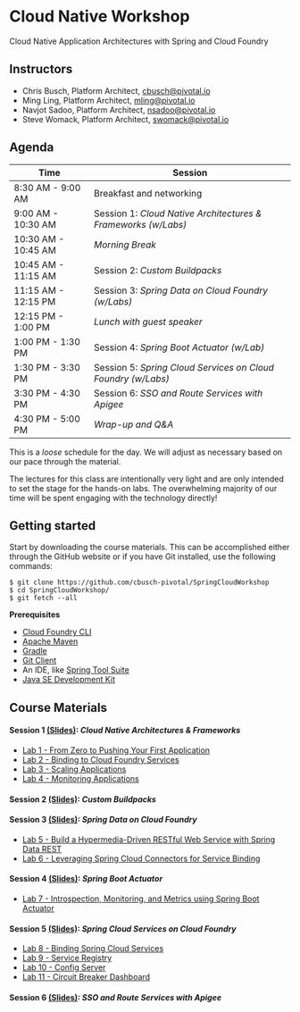 # Cloud Native Workshop
Cloud Native Application Architectures with Spring and Cloud Foundry

## Instructors
- Chris Busch, Platform Architect, cbusch@pivotal.io
- Ming Ling, Platform Architect, mling@pivotal.io
- Navjot Sadoo, Platform Architect, nsadoo@pivotal.io
- Steve Womack, Platform Architect, swomack@pivotal.io

## Agenda

Time | Session
---- | -------
8:30 AM - 9:00 AM | Breakfast and networking
9:00 AM - 10:30 AM | Session 1: _Cloud Native Architectures & Frameworks (w/Labs)_
10:30 AM - 10:45 AM | _Morning Break_
10:45 AM - 11:15 AM | Session 2: _Custom Buildpacks_
11:15 AM - 12:15 PM | Session 3: _Spring Data on Cloud Foundry (w/Labs)_
12:15 PM - 1:00 PM | _Lunch with guest speaker_
1:00 PM - 1:30 PM | Session 4: _Spring Boot Actuator (w/Lab)_
1:30 PM - 3:30 PM | Session 5: _Spring Cloud Services on Cloud Foundry (w/Labs)_
3:30 PM - 4:30 PM | Session 6: _SSO and Route Services with Apigee_
4:30 PM - 5:00 PM | _Wrap-up and Q&A_

This is a _loose_ schedule for the day. We will adjust as necessary based on our pace through the material.

The lectures for this class are intentionally very light and are only intended to set the stage for the hands-on labs.
The overwhelming majority of our time will be spent engaging with the technology directly!

## Getting started

Start by downloading the course materials.  This can be accomplished either through the GitHub website or if you have Git installed, use the following commands:

```
$ git clone https://github.com/cbusch-pivotal/SpringCloudWorkshop
$ cd SpringCloudWorkshop/
$ git fetch --all
```

**Prerequisites**
- [Cloud Foundry CLI](http://info.pivotal.io/p0R00I0eYJ011dAUCN06lR2)
- [Apache Maven](http://info.pivotal.io/HI002010A6ZlRJR1NeU00eC)
- [Gradle](http://info.pivotal.io/j10U0e2NI10Rl06AJCf0R00)
- [Git Client](http://info.pivotal.io/i1RI0AUe6gN00C010l12J0R)
- An IDE, like [Spring Tool Suite](http://info.pivotal.io/f00RC0N0lh01eU21IAJ260R)
- [Java SE Development Kit](http://info.pivotal.io/n0I60i3021AN0JU0le10CRR)

## Course Materials

#### Session 1 [(Slides)](session_01/Session_01.pdf): _Cloud Native Architectures & Frameworks_
  - [Lab 1 - From Zero to Pushing Your First Application](session_01/lab_01/lab_01.adoc)
  - [Lab 2 - Binding to Cloud Foundry Services](session_01/lab_02/lab_02.adoc)
  - [Lab 3 - Scaling Applications](session_01/lab_03/lab_03.adoc)
  - [Lab 4 - Monitoring Applications](session_01/lab_04/lab_04.adoc)

#### Session 2 [(Slides)](session_02/Session_02.pdf): _Custom Buildpacks_

#### Session 3 [(Slides)](session_03/session_03.pdf): _Spring Data on Cloud Foundry_
  - [Lab 5 - Build a Hypermedia-Driven RESTful Web Service with Spring Data REST](session_03/lab_05/lab_05.adoc)
  - [Lab 6 - Leveraging Spring Cloud Connectors for Service Binding](session_03/lab_06/lab_06.adoc)

#### Session 4 [(Slides)](session_04/Session_04.pdf): _Spring Boot Actuator_
  - [Lab 7 - Introspection, Monitoring, and Metrics using Spring Boot Actuator](session_04/lab_07/lab_07.adoc)

#### Session 5 [(Slides)](session_05/Session_05.pdf): _Spring Cloud Services on Cloud Foundry_
  - [Lab 8 - Binding Spring Cloud Services](session_05/lab_08/lab_08.adoc)
  - [Lab 9 - Service Registry](session_05/lab_09/lab_09.adoc)
  - [Lab 10 - Config Server](session_05/lab_10/lab_10.adoc)
  - [Lab 11 - Circuit Breaker Dashboard](session_05/lab_11/lab_11.adoc)

#### Session 6 [(Slides)](session_06/Session_06.pdf): _SSO and Route Services with Apigee_

